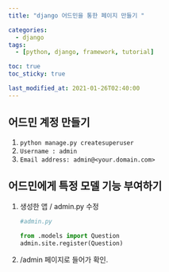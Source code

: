 ```yaml
---
title: "django 어드민을 통한 페이지 만들기 "

categories:
  - django
tags:
  - [python, django, framework, tutorial]

toc: true
toc_sticky: true

last_modified_at: 2021-01-26T02:40:00
---
```


## 어드민 계정 만들기

1. `python manage.py createsuperuser`
2. `Username : admin`
3. `Email address: admin@<your.domain.com>`

## 어드민에게 특정 모델 기능 부여하기

1. 생성한 앱 / admin.py 수정

   ```py
   #admin.py

   from .models import Question
   admin.site.register(Question)
   ```

2. /admin 페이지로 들어가 확인.
